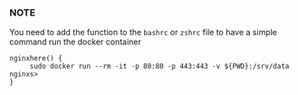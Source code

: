 ### NOTE
You need to add the function to the `bashrc` or `zshrc` file to have a simple command run the docker container

```shell
nginxhere() {
     sudo docker run --rm -it -p 80:80 -p 443:443 -v ${PWD}:/srv/data nginxs>
}
```

